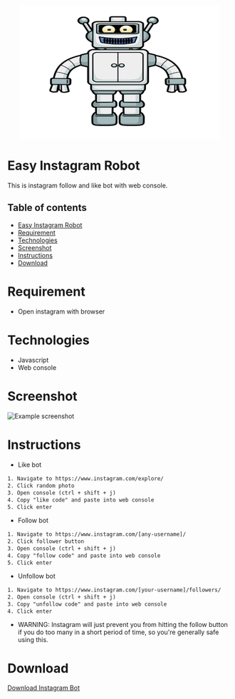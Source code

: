 <p align="center">
  <img width="450" height="300" src="robot.png">
</p>

# Easy Instagram Robot
This is instagram follow and like bot with web console.

## Table of contents
* [Easy Instagram Robot](#easy-instagram-robot)
* [Requirement](#requirement)
* [Technologies](#technologies)
* [Screenshot](#screenshot)
* [Instructions](#instructions)
* [Download](#download)

# Requirement
* Open instagram with browser

# Technologies
* Javascript
* Web console

# Screenshot
![Example screenshot](tutorial.gif)

# Instructions
* Like bot
```
1. Navigate to https://www.instagram.com/explore/
2. Click random photo
3. Open console (ctrl + shift + j)
4. Copy "like code" and paste into web console
5. Click enter
```
* Follow bot
```
1. Navigate to https://www.instagram.com/[any-username]/
2. Click follower button
3. Open console (ctrl + shift + j)
4. Copy "follow code" and paste into web console
5. Click enter
```
* Unfollow bot
```
1. Navigate to https://www.instagram.com/[your-username]/followers/
2. Open console (ctrl + shift + j)
3. Copy "unfollow code" and paste into web console
4. Click enter
```
* WARNING: Instagram will just prevent you from hitting the follow button if you do too many in a short period of time, so you're generally safe using this.

# Download
<p><a href="https://github.com/ridzcode/Easy-Instagram-Robot/releases" target="_blank">Download Instagram Bot</a></p>
